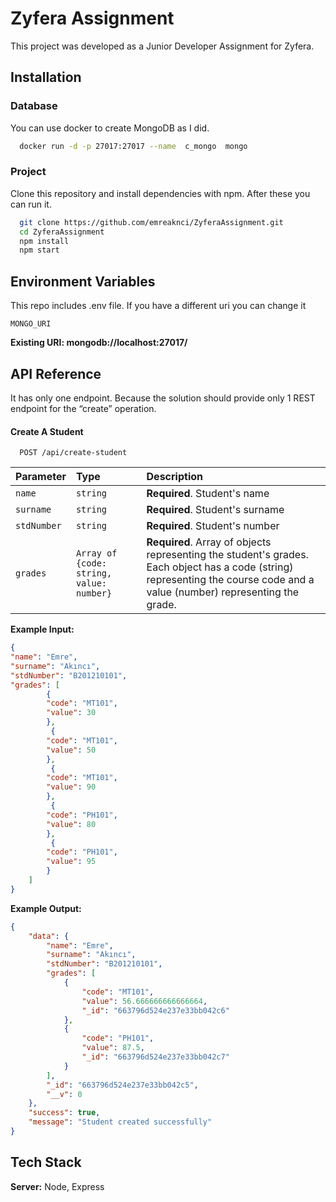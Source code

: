 
# Zyfera Assignment

This project was developed as a Junior Developer Assignment for Zyfera.


## Installation

### Database
You can use docker to create MongoDB as I did.

```bash
  docker run -d -p 27017:27017 --name  c_mongo  mongo
```
### Project
Clone this repository and install dependencies with npm. After these you can run it.

```bash
  git clone https://github.com/emreaknci/ZyferaAssignment.git
  cd ZyferaAssignment
  npm install
  npm start 
```
    
## Environment Variables
This repo includes .env file. If you have a different uri you can change it  

`MONGO_URI`

**Existing URI: mongodb://localhost:27017/**

## API Reference

It has only one endpoint. Because the solution should provide only 1 REST endpoint for the “create” operation.

#### Create A Student

```http
  POST /api/create-student
```

| Parameter | Type     | Description                |
| :-------- | :------- | :------------------------- |
| `name` | `string` | **Required**. Student's name |
| `surname` | `string` | **Required**. Student's surname |
| `stdNumber` | `string` | **Required**. Student's number |
| `grades` | `Array of {code: string, value: number}` | **Required**. Array of objects representing the student's grades. Each object has a code (string) representing the course code and a value (number) representing the grade. |

**Example Input:**

```json
{
"name": "Emre",
"surname": "Akıncı",
"stdNumber": "B201210101",
"grades": [
        {
        "code": "MT101",
        "value": 30
        },
         {
        "code": "MT101",
        "value": 50
        },
         {
        "code": "MT101",
        "value": 90
        },
         {
        "code": "PH101",
        "value": 80
        },
         {
        "code": "PH101",
        "value": 95
        }
    ]
}
```


**Example Output:**

```json
{
    "data": {
        "name": "Emre",
        "surname": "Akıncı",
        "stdNumber": "B201210101",
        "grades": [
            {
                "code": "MT101",
                "value": 56.666666666666664,
                "_id": "663796d524e237e33bb042c6"
            },
            {
                "code": "PH101",
                "value": 87.5,
                "_id": "663796d524e237e33bb042c7"
            }
        ],
        "_id": "663796d524e237e33bb042c5",
        "__v": 0
    },
    "success": true,
    "message": "Student created successfully"
}
```



## Tech Stack

**Server:** Node, Express


